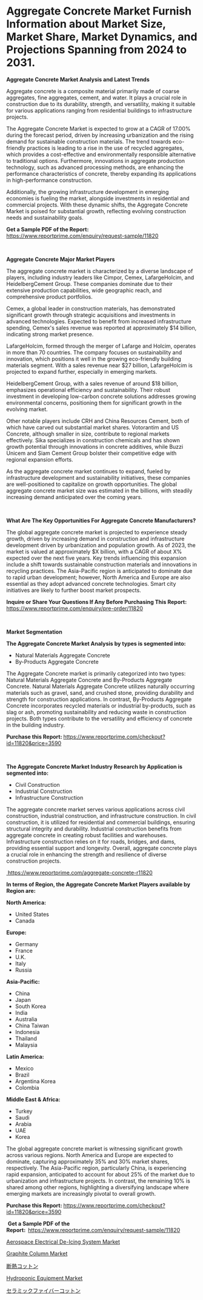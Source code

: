 <p><h1>Aggregate Concrete Market Furnish Information about Market Size, Market Share, Market Dynamics, and Projections Spanning from 2024 to 2031.</h1></p><p><strong>Aggregate Concrete Market Analysis and Latest Trends</strong></p>
<p><p>Aggregate concrete is a composite material primarily made of coarse aggregates, fine aggregates, cement, and water. It plays a crucial role in construction due to its durability, strength, and versatility, making it suitable for various applications ranging from residential buildings to infrastructure projects.</p><p>The Aggregate Concrete Market is expected to grow at a CAGR of 17.00% during the forecast period, driven by increasing urbanization and the rising demand for sustainable construction materials. The trend towards eco-friendly practices is leading to a rise in the use of recycled aggregates, which provides a cost-effective and environmentally responsible alternative to traditional options. Furthermore, innovations in aggregate production technology, such as advanced processing methods, are enhancing the performance characteristics of concrete, thereby expanding its applications in high-performance construction.</p><p>Additionally, the growing infrastructure development in emerging economies is fueling the market, alongside investments in residential and commercial projects. With these dynamic shifts, the Aggregate Concrete Market is poised for substantial growth, reflecting evolving construction needs and sustainability goals.</p></p>
<p><strong>Get a Sample PDF of the Report:&nbsp;</strong> <a href="https://www.reportprime.com/enquiry/request-sample/11820">https://www.reportprime.com/enquiry/request-sample/11820</a></p>
<p>&nbsp;</p>
<p><strong>Aggregate Concrete Major Market Players</strong></p>
<p><p>The aggregate concrete market is characterized by a diverse landscape of players, including industry leaders like Cimpor, Cemex, LafargeHolcim, and HeidelbergCement Group. These companies dominate due to their extensive production capabilities, wide geographic reach, and comprehensive product portfolios.</p><p>Cemex, a global leader in construction materials, has demonstrated significant growth through strategic acquisitions and investments in advanced technologies. Expected to benefit from increased infrastructure spending, Cemex's sales revenue was reported at approximately $14 billion, indicating strong market presence.</p><p>LafargeHolcim, formed through the merger of Lafarge and Holcim, operates in more than 70 countries. The company focuses on sustainability and innovation, which positions it well in the growing eco-friendly building materials segment. With a sales revenue near $27 billion, LafargeHolcim is projected to expand further, especially in emerging markets.</p><p>HeidelbergCement Group, with a sales revenue of around $18 billion, emphasizes operational efficiency and sustainability. Their robust investment in developing low-carbon concrete solutions addresses growing environmental concerns, positioning them for significant growth in the evolving market.</p><p>Other notable players include CRH and China Resources Cement, both of which have carved out substantial market shares. Votorantim and US Concrete, although smaller in size, contribute to regional markets effectively. Sika specializes in construction chemicals and has shown growth potential through innovations in concrete additives, while Buzzi Unicem and Siam Cement Group bolster their competitive edge with regional expansion efforts.</p><p>As the aggregate concrete market continues to expand, fueled by infrastructure development and sustainability initiatives, these companies are well-positioned to capitalize on growth opportunities. The global aggregate concrete market size was estimated in the billions, with steadily increasing demand anticipated over the coming years.</p></p>
<p>&nbsp;</p>
<p><strong>What Are The Key Opportunities For Aggregate Concrete Manufacturers?</strong></p>
<p><p>The global aggregate concrete market is projected to experience steady growth, driven by increasing demand in construction and infrastructure development driven by urbanization and population growth. As of 2023, the market is valued at approximately $X billion, with a CAGR of about X% expected over the next five years. Key trends influencing this expansion include a shift towards sustainable construction materials and innovations in recycling practices. The Asia-Pacific region is anticipated to dominate due to rapid urban development; however, North America and Europe are also essential as they adopt advanced concrete technologies. Smart city initiatives are likely to further boost market prospects.</p></p>
<p><strong>Inquire or Share Your Questions If Any Before Purchasing This Report:</strong> <a href="https://www.reportprime.com/enquiry/pre-order/11820">https://www.reportprime.com/enquiry/pre-order/11820</a></p>
<p>&nbsp;</p>
<p><strong>Market Segmentation</strong></p>
<p><strong>The Aggregate Concrete Market Analysis by types is segmented into:</strong></p>
<p><ul><li>Natural Materials Aggregate Concrete</li><li>By-Products Aggregate Concrete</li></ul></p>
<p><p>The Aggregate Concrete market is primarily categorized into two types: Natural Materials Aggregate Concrete and By-Products Aggregate Concrete. Natural Materials Aggregate Concrete utilizes naturally occurring materials such as gravel, sand, and crushed stone, providing durability and strength for construction applications. In contrast, By-Products Aggregate Concrete incorporates recycled materials or industrial by-products, such as slag or ash, promoting sustainability and reducing waste in construction projects. Both types contribute to the versatility and efficiency of concrete in the building industry.</p></p>
<p><strong>Purchase this Report:&nbsp;</strong><a href="https://www.reportprime.com/checkout?id=11820&price=3590">https://www.reportprime.com/checkout?id=11820&price=3590</a></p>
<p>&nbsp;</p>
<p><strong>The Aggregate Concrete Market Industry Research by Application is segmented into:</strong></p>
<p><ul><li>Civil Construction</li><li>Industrial Construction</li><li>Infrastructure Construction</li></ul></p>
<p><p>The aggregate concrete market serves various applications across civil construction, industrial construction, and infrastructure construction. In civil construction, it is utilized for residential and commercial buildings, ensuring structural integrity and durability. Industrial construction benefits from aggregate concrete in creating robust facilities and warehouses. Infrastructure construction relies on it for roads, bridges, and dams, providing essential support and longevity. Overall, aggregate concrete plays a crucial role in enhancing the strength and resilience of diverse construction projects.</p></p>
<p><a href="https://www.reportprime.com/aggregate-concrete-r11820">&nbsp;https://www.reportprime.com/aggregate-concrete-r11820</a></p>
<p><strong>In terms of Region, the Aggregate Concrete Market Players available by Region are:</strong></p>
<p>
    <p> <strong> North America: </strong>
        <ul>
            <li>United States</li>
            <li>Canada</li>
        </ul>
        </p> 
    <p> <strong> Europe: </strong>
        <ul>
            <li>Germany</li>
            <li>France</li>
            <li>U.K.</li>
            <li>Italy</li>
            <li>Russia</li>
        </ul>
        </p> 
    <p> <strong> Asia-Pacific: </strong>
        <ul>
            <li>China</li>
            <li>Japan</li>
            <li>South Korea</li>
            <li>India</li>
            <li>Australia</li>
            <li>China Taiwan</li>
            <li>Indonesia</li>
            <li>Thailand</li>
            <li>Malaysia</li>
        </ul>
        </p> 
    <p> <strong> Latin America: </strong>
        <ul>
            <li>Mexico</li>
            <li>Brazil</li>
            <li>Argentina Korea</li>
            <li>Colombia</li>
        </ul>
        </p> 
    <p> <strong> Middle East & Africa: </strong>
        <ul>
            <li>Turkey</li>
            <li>Saudi</li>
            <li>Arabia</li>
            <li>UAE</li>
            <li>Korea</li>
        </ul>
    </p>
    </p>
<p><p>The global aggregate concrete market is witnessing significant growth across various regions. North America and Europe are expected to dominate, capturing approximately 35% and 30% market shares, respectively. The Asia-Pacific region, particularly China, is experiencing rapid expansion, anticipated to account for about 25% of the market due to urbanization and infrastructure projects. In contrast, the remaining 10% is shared among other regions, highlighting a diversifying landscape where emerging markets are increasingly pivotal to overall growth.</p></p>
<p><strong>Purchase this Report: </strong><a href="https://www.reportprime.com/checkout?id=11820&price=3590">https://www.reportprime.com/checkout?id=11820&price=3590</a></p>
<p>&nbsp;<strong>Get a Sample PDF of the Report:&nbsp;&nbsp;</strong><a href="https://www.reportprime.com/enquiry/request-sample/11820">https://www.reportprime.com/enquiry/request-sample/11820</a></p>
<p><strong></strong></p>
<p><p><a href="https://issuu.com/reportprime-2/docs/aerospace-electrical-de-icing-syste_f3499cde2a1556">Aerospace Electrical De-Icing System Market</a></p><p><a href="https://medium.com/@teguhbavarian07_99894/deep-dive-into-the-graphite-column-market-itstrends-market-segmentation-and-competitive-ff0de256e405">Graphite Column Market</a></p><p><a href="https://medium.com/@harper17bmoles/%E3%82%B0%E3%83%AD%E3%83%BC%E3%83%90%E3%83%AB%E3%81%AA%E6%96%AD%E7%86%B1%E3%82%B3%E3%83%83%E3%83%88%E3%83%B3%E5%B8%82%E5%A0%B4%E3%81%AE%E3%83%88%E3%83%AC%E3%83%B3%E3%83%89%E3%81%A8%E6%88%90%E9%95%B7%E6%A9%9F%E4%BC%9A%E3%82%92%E5%9C%B0%E5%9F%9F-%E3%82%BF%E3%82%A4%E3%83%97-%E3%82%BB%E3%83%A9%E3%83%9F%E3%83%83%E3%82%AF%E3%83%95%E3%82%A1%E3%82%A4%E3%83%90%E3%83%BC%E3%82%B3%E3%83%83%E3%83%88%E3%83%B3-%E3%83%AD%E3%83%83%E3%82%AF%E3%82%B3%E3%83%83%E3%83%88%E3%83%B3-%E3%82%AC%E3%83%A9%E3%82%B9%E3%83%95%E3%82%A1%E3%82%A4%E3%83%90%E3%83%BC%E3%82%B3%E3%83%83%E3%83%88%E3%83%B3-%E3%81%8A%E3%82%88%E3%81%B3%E7%94%A8%E9%80%94-%E5%BB%BA%E7%89%A9-%E5%8C%96%E5%AD%A6%E7%94%A3%E6%A5%AD-%E3%81%9D%E3%81%AE%E4%BB%96-%E5%88%A5%E3%81%AB%E8%A9%95%E4%BE%A1%E3%81%99%E3%82%8B-22d1d5ca20c2">断熱コットン</a></p><p><a href="https://medium.com/@fredyyunianto_89084/insights-into-the-hydroponic-equipment-industry-market-financial-status-market-size-and-revenue-c4163fa9b646">Hydroponic Equipment Market</a></p><p><a href="https://medium.com/@harper17bmoles/%E3%82%B0%E3%83%AD%E3%83%BC%E3%83%90%E3%83%AB%E3%82%BB%E3%83%A9%E3%83%9F%E3%83%83%E3%82%AF%E3%83%95%E3%82%A1%E3%82%A4%E3%83%90%E3%83%BC%E3%82%B3%E3%83%83%E3%83%88%E3%83%B3%E5%B8%82%E5%A0%B4-%E5%B8%82%E5%A0%B4%E3%82%B7%E3%82%A7%E3%82%A2-%E5%B8%82%E5%A0%B4%E5%8B%95%E5%90%91-%E5%8F%8A%E3%81%B3%E5%B0%86%E6%9D%A5%E3%81%AE%E6%88%90%E9%95%B7%E3%81%AE%E6%8E%A2%E6%B1%82-7a387d6e5247">セラミックファイバーコットン</a></p></p>